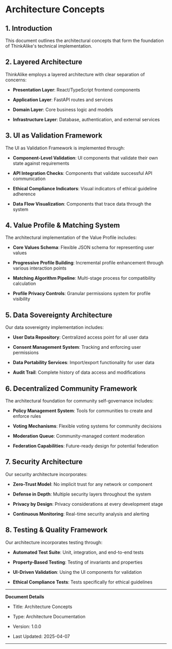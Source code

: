# Architecture Concepts

## 1. Introduction

This document outlines the architectural concepts that form the foundation of ThinkAlike's technical implementation.

## 2. Layered Architecture

ThinkAlike employs a layered architecture with clear separation of concerns:

* **Presentation Layer**: React/TypeScript frontend components

* **Application Layer**: FastAPI routes and services

* **Domain Layer**: Core business logic and models

* **Infrastructure Layer**: Database, authentication, and external services

## 3. UI as Validation Framework

The UI as Validation Framework is implemented through:

* **Component-Level Validation**: UI components that validate their own state against requirements

* **API Integration Checks**: Components that validate successful API communication

* **Ethical Compliance Indicators**: Visual indicators of ethical guideline adherence

* **Data Flow Visualization**: Components that trace data through the system

## 4. Value Profile & Matching System

The architectural implementation of the Value Profile includes:

* **Core Values Schema**: Flexible JSON schema for representing user values

* **Progressive Profile Building**: Incremental profile enhancement through various interaction points

* **Matching Algorithm Pipeline**: Multi-stage process for compatibility calculation

* **Profile Privacy Controls**: Granular permissions system for profile visibility

## 5. Data Sovereignty Architecture

Our data sovereignty implementation includes:

* **User Data Repository**: Centralized access point for all user data

* **Consent Management System**: Tracking and enforcing user permissions

* **Data Portability Services**: Import/export functionality for user data

* **Audit Trail**: Complete history of data access and modifications

## 6. Decentralized Community Framework

The architectural foundation for community self-governance includes:

* **Policy Management System**: Tools for communities to create and enforce rules

* **Voting Mechanisms**: Flexible voting systems for community decisions

* **Moderation Queue**: Community-managed content moderation

* **Federation Capabilities**: Future-ready design for potential federation

## 7. Security Architecture

Our security architecture incorporates:

* **Zero-Trust Model**: No implicit trust for any network or component

* **Defense in Depth**: Multiple security layers throughout the system

* **Privacy by Design**: Privacy considerations at every development stage

* **Continuous Monitoring**: Real-time security analysis and alerting

## 8. Testing & Quality Framework

Our architecture incorporates testing through:

* **Automated Test Suite**: Unit, integration, and end-to-end tests

* **Property-Based Testing**: Testing of invariants and properties

* **UI-Driven Validation**: Using the UI components for validation

* **Ethical Compliance Tests**: Tests specifically for ethical guidelines

---

**Document Details**

* Title: Architecture Concepts

* Type: Architecture Documentation

* Version: 1.0.0

* Last Updated: 2025-04-07

---
